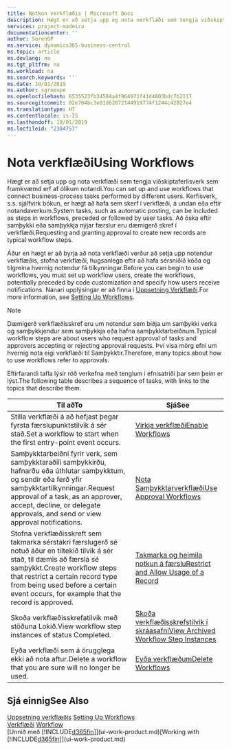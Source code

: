 ```yaml
---
title: Notkun verkflæðis | Microsoft Docs
description: Hægt er að setja upp og nota verkflæði sem tengja viðskiptaferlisverk sem framkvæmd erf af ólíkum notandi. Kerfisverk, s.s. sjálfvirk bókun, er hægt að hafa sem skerf í verkflæði, á undan eða eftir notandaverkum. Að óska eftir samþykki eða samþykkja nýjar færslur eru dæmigerð skref í verkflæði.
services: project-madeira
documentationcenter: ''
author: SorenGP
ms.service: dynamics365-business-central
ms.topic: article
ms.devlang: na
ms.tgt_pltfrm: na
ms.workload: na
ms.search.keywords: ''
ms.date: 10/01/2019
ms.author: sgroespe
ms.openlocfilehash: 6535523fb34504a4f964971f41d4803bdc7b2117
ms.sourcegitcommit: 02e704bc3e01d62072144919774f1244c42827e4
ms.translationtype: HT
ms.contentlocale: is-IS
ms.lasthandoff: 10/01/2019
ms.locfileid: "2304757"
---
```

# <a name="using-workflows"></a><span data-ttu-id="8712a-105">Nota verkflæði</span><span class="sxs-lookup"><span data-stu-id="8712a-105">Using Workflows</span></span>
<span data-ttu-id="8712a-106">Hægt er að setja upp og nota verkflæði sem tengja viðskiptaferlisverk sem framkvæmd erf af ólíkum notandi.</span><span class="sxs-lookup"><span data-stu-id="8712a-106">You can set up and use workflows that connect business-process tasks performed by different users.</span></span> <span data-ttu-id="8712a-107">Kerfisverk, s.s. sjálfvirk bókun, er hægt að hafa sem skerf í verkflæði, á undan eða eftir notandaverkum.</span><span class="sxs-lookup"><span data-stu-id="8712a-107">System tasks, such as automatic posting, can be included as steps in workflows, preceded or followed by user tasks.</span></span> <span data-ttu-id="8712a-108">Að óska eftir samþykki eða samþykkja nýjar færslur eru dæmigerð skref í verkflæði.</span><span class="sxs-lookup"><span data-stu-id="8712a-108">Requesting and granting approval to create new records are typical workflow steps.</span></span>  

 <span data-ttu-id="8712a-109">Áður en hægt er að byrja að nota verkflæði verður að setja upp notendur verkflæðis, stofna verkflæði, hugsanlega eftir að hafa sérsniðið kóða og tilgreina hvernig notendur fá tilkynningar.</span><span class="sxs-lookup"><span data-stu-id="8712a-109">Before you can begin to use workflows, you must set up workflow users, create the workflows, potentially preceded by code customization and specify how users receive notifications.</span></span> <span data-ttu-id="8712a-110">Nánari upplýsingar er að finna í [Uppsetning Verkflæði](across-set-up-workflows.md).</span><span class="sxs-lookup"><span data-stu-id="8712a-110">For more information, see [Setting Up Workflows](across-set-up-workflows.md).</span></span>  

> [!NOTE]  
>  <span data-ttu-id="8712a-111">Dæmigerð verkflæðisskref eru um notendur sem biðja um samþykki verka og samþykkjendur sem samþykkja eða hafna samþykktarbeiðnum.</span><span class="sxs-lookup"><span data-stu-id="8712a-111">Typical workflow steps are about users who request approval of tasks and approvers accepting or rejecting approval requests.</span></span> <span data-ttu-id="8712a-112">Því vísa mörg efni um hvernig nota eigi verkflæði til Samþykktir.</span><span class="sxs-lookup"><span data-stu-id="8712a-112">Therefore, many topics about how to use workflows refer to approvals.</span></span>  

 <span data-ttu-id="8712a-113">Eftirfarandi tafla lýsir röð verkefna með tenglum í efnisatriði þar sem þeim er lýst.</span><span class="sxs-lookup"><span data-stu-id="8712a-113">The following table describes a sequence of tasks, with links to the topics that describe them.</span></span>  

|<span data-ttu-id="8712a-114">**Til að**</span><span class="sxs-lookup"><span data-stu-id="8712a-114">**To**</span></span>|<span data-ttu-id="8712a-115">**Sjá**</span><span class="sxs-lookup"><span data-stu-id="8712a-115">**See**</span></span>|  
|------------|-------------|  
|<span data-ttu-id="8712a-116">Stilla verkflæði á að hefjast þegar fyrsta færslupunktstilvik á sér stað.</span><span class="sxs-lookup"><span data-stu-id="8712a-116">Set a workflow to start when the first entry-point event occurs.</span></span>|[<span data-ttu-id="8712a-117">Virkja verkflæði</span><span class="sxs-lookup"><span data-stu-id="8712a-117">Enable Workflows</span></span>](across-how-to-enable-workflows.md)|  
|<span data-ttu-id="8712a-118">Samþykktarbeiðni fyrir verk, sem samþykktaraðili samþykkirðu, hafnarðu eða úthlutar samþykktum, og sendir eða ferð yfir samþykktartilkynningar.</span><span class="sxs-lookup"><span data-stu-id="8712a-118">Request approval of a task, as an approver, accept, decline, or delegate approvals, and send or view approval notifications.</span></span>|[<span data-ttu-id="8712a-119">Nota Samþykktarverkflæði</span><span class="sxs-lookup"><span data-stu-id="8712a-119">Use Approval Workflows</span></span>](across-how-use-approval-workflows.md)|  
|<span data-ttu-id="8712a-120">Stofna verkflæðisskreft sem takmarka sérstakri færslugerð sé notuð áður en tiltekið tilvik á sér stað, til dæmis að færsla sé samþykkt.</span><span class="sxs-lookup"><span data-stu-id="8712a-120">Create workflow steps that restrict a certain record type from being used before a certain event occurs, for example that the record is approved.</span></span>|[<span data-ttu-id="8712a-121">Takmarka og heimila notkun á færslu</span><span class="sxs-lookup"><span data-stu-id="8712a-121">Restrict and Allow Usage of a Record</span></span>](across-how-to-restrict-and-allow-usage-of-a-record.md)|  
|<span data-ttu-id="8712a-122">Skoða verkflæðisskrefatilvik með stöðuna Lokið.</span><span class="sxs-lookup"><span data-stu-id="8712a-122">View workflow step instances of status Completed.</span></span>|[<span data-ttu-id="8712a-123">Skoða verkflæðisskrefstilvik í skráasafni</span><span class="sxs-lookup"><span data-stu-id="8712a-123">View Archived Workflow Step Instances</span></span>](across-how-to-view-archived-workflow-step-instances.md)|  
|<span data-ttu-id="8712a-124">Eyða verkflæði sem á örugglega ekki að nota aftur.</span><span class="sxs-lookup"><span data-stu-id="8712a-124">Delete a workflow that you are sure will no longer be used.</span></span>|[<span data-ttu-id="8712a-125">Eyða verkflæðum</span><span class="sxs-lookup"><span data-stu-id="8712a-125">Delete Workflows</span></span>](across-how-to-delete-workflows.md)|  

## <a name="see-also"></a><span data-ttu-id="8712a-126">Sjá einnig</span><span class="sxs-lookup"><span data-stu-id="8712a-126">See Also</span></span>  
<span data-ttu-id="8712a-127">[Uppsetning verkflæðis](across-set-up-workflows.md) </span><span class="sxs-lookup"><span data-stu-id="8712a-127">[Setting Up Workflows](across-set-up-workflows.md) </span></span>  
<span data-ttu-id="8712a-128">[Verkflæði](across-workflow.md) </span><span class="sxs-lookup"><span data-stu-id="8712a-128">[Workflow](across-workflow.md) </span></span>  
<span data-ttu-id="8712a-129">[Unnið með [!INCLUDE[d365fin](includes/d365fin_md.md)]](ui-work-product.md)</span><span class="sxs-lookup"><span data-stu-id="8712a-129">[Working with [!INCLUDE[d365fin](includes/d365fin_md.md)]](ui-work-product.md)</span></span>
